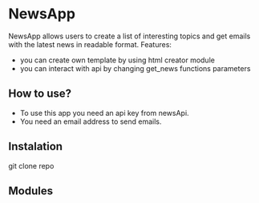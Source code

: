 # NewsApp
NewsApp allows users to create a list of interesting topics and get emails with the latest news in readable format.
Features:
* you can create own template by using html creator module
* you can interact with api by changing get_news functions parameters

## How to use?
* To use this app you need an api key from newsApi. 
* You need an email address to send emails.
## Instalation
git clone repo
## Modules
